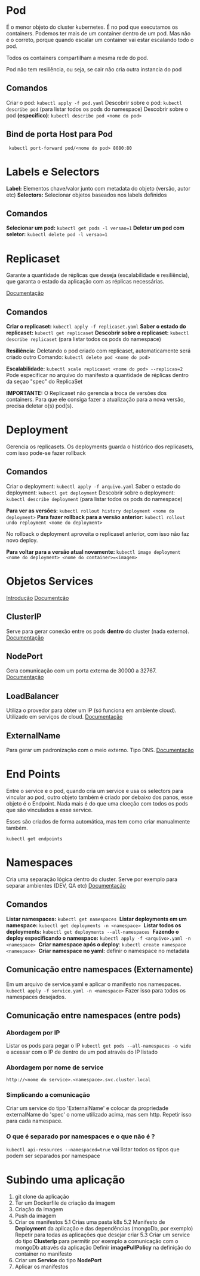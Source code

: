 # Pod
É o menor objeto do cluster kubernetes. É no pod que executamos os containers. Podemos ter mais de um container dentro de um pod.
Mas não é o correto, porque quando escalar um container vai estar escalando todo o pod.

Todos os containers compartilham a mesma rede do pod.

Pod não tem resiliência, ou seja, se cair não cria outra instancia do pod

## Comandos
Criar o pod: ```kubectl apply -f pod.yaml```
Descobrir sobre o pod: ```kubectl describe pod``` (para listar todos os pods do namespace)
Descobrir sobre o pod **(específico)**: ``` kubectl describe pod <nome do pod> ```

## Bind de porta Host para Pod
``` kubectl port-forward pod/<nome do pod> 8080:80``` 

# Labels e Selectors
**Label:** Elementos chave/valor junto com metadata do objeto (versão, autor etc)
**Selectors:** Selecionar objetos baseados nos labels definidos

## Comandos
**Selecionar um pod:** ```kubectl get pods -l versao=1```
**Deletar um pod com seletor:** ```kubectl delete pod -l versao=1```

# Replicaset
Garante a quantidade de réplicas que deseja (escalabilidade e resiliência), que garanta o estado da aplicação com as réplicas necessárias.

[Documentação](https://kubernetes.io/docs/concepts/workloads/controllers/replicaset/)
## Comandos
**Criar o replicaset:** ```kubectl apply -f replicaset.yaml```
**Saber o estado do replicaset:** ```kubectl get replicaset```
**Descobrir sobre o replicaset:** ```kubectl describe replicaset``` (para listar todos os pods do namespace)

**Resiliência:** Deletando o pod criado com replicaset, automaticamente será criado outro
Comando: ```kubectl delete pod <nome do pod>```

**Escalabilidade:** ```kubectl scale replicaset <nome do pod> --replicas=2```
Pode especificar no arquivo do manifesto a quantidade de réplicas dentro da seçao "spec" do ReplicaSet

**IMPORTANTE:** O Replicaset não gerencia a troca de versões dos containers. Para que ele consiga fazer a atualização para a nova versão, precisa deletar o(s) pod(s).

# Deployment
Gerencia os replicasets. Os deployments guarda o histórico dos replicasets, com isso pode-se fazer rollback

## Comandos
Criar o deployment: ```kubectl apply -f arquivo.yaml```
Saber o estado do deployment: ```kubectl get deployment```
Descobrir sobre o deployment: ```kubectl describe deployment``` (para listar todos os pods do namespace)

**Para ver as versões:** ```kubectl rollout history deployment <nome do deployment>```
**Para fazer rollback para a versão anterior:** ```kubectl rollout undo reployment <nome do deployment>```

No rollback o deployment aproveita o replicaset anterior, com isso não faz novo deploy.

**Para voltar para a versão atual novamente:** ```kubectl image deployment <nome do deployment> <nome do container>=<imagem>```

# Objetos Services
[Introdução](https://kubernetes.io/pt-br/docs/tutorials/kubernetes-basics/expose/expose-intro/)
[Documentção](https://kubernetes.io/docs/concepts/services-networking/service/)

## ClusterIP
Serve para gerar conexão entre os pods **dentro** do cluster (nada externo).
[Documentação](https://kubernetes.io/docs/concepts/services-networking/service/#publishing-services-service-types)


## NodePort
Gera comunicação com um porta externa de 30000 a 32767.
[Documentação](https://kubernetes.io/docs/concepts/services-networking/service/#type-nodeport)

## LoadBalancer
Utiliza o provedor para obter um IP (só funciona em ambiente cloud). Utilizado em serviços de cloud.
[Documentação](https://kubernetes.io/docs/concepts/services-networking/service/#loadbalancer)

## ExternalName
Para gerar um padronização com o meio externo. Tipo DNS.
[Documentação](https://kubernetes.io/docs/concepts/services-networking/service/#externalname)

# End Points
Entre o service e o pod, quando cria um service e usa os selectors para vincular ao pod, outro objeto também é
criado por debaixo dos panos, esse objeto é o Endpoint. Nada mais é do que uma cloeção com todos os pods que são vinculados a esse service.

Esses são criados de forma automática, mas tem como criar manualmente também.

```kubectl get endpoints```

# Namespaces
Cria uma separação lógica dentro do cluster. Serve por exemplo para separar ambientes (DEV, QA etc)
[Documentação](https://kubernetes.io/docs/concepts/overview/working-with-objects/namespaces/)

## Comandos
**Listar namespaces:** ```kubectl get namespaces```&nbsp;
**Listar deployments em um namespace:** ```kubectl get deployments -n <namespace>```&nbsp;
**Listar todos os deployments:** ```kubectl get deployments --all-namespaces```&nbsp;
**Fazendo o deploy especificando o namespace:** ```kubectl apply -f <arquivo>.yaml -n <namespace>```&nbsp;
**Criar namespace após o deploy**: ```kubectl create namespace <namespace>```&nbsp;
**Criar namespace no yaml:** definir o namespace no metadata

## Comunicação entre namespaces (Externamente)
Em um arquivo de service.yaml e aplicar o manifesto nos namespaces.
```kubectl apply -f service.yaml -n <namespace>```
Fazer isso para todos os namespaces desejados.

## Comunicação entre namespaces (entre pods)
### Abordagem por IP 
Listar os pods para pegar o IP
```kubectl get pods --all-namespaces -o wide``` e acessar com o IP de dentro de um pod através do IP listado

### Abordagem por nome de service
```http://<nome do service>.<namespace>.svc.cluster.local```

### Simplicando a comunicação
Criar um service do tipo 'ExternalName' e colocar da propriedade externalName do 'spec' o nome utilizado acima, mas sem http. Repetir isso para cada namespace.

### O que é separado por namespaces e o que não é ?
```kubectl api-resources --namespaced=true``` vai listar todos os tipos que podem ser separados por namespace

# Subindo uma aplicação
1. git clone da aplicação
2. Ter um Dockerfile de criação da imagem
3. Criação da imagem
4. Push da imagem
5. Criar os manifestos
    5.1 Crias uma pasta k8s
    5.2 Manifesto de **Deployment** da aplicação e das dependências (mongoDb, por exemplo)
    Repetir para todas as aplicações que desejar criar
    5.3 Criar um service do tipo **ClusterIp** para permitir por exemplo a comunicação com o mongoDb através da aplicação
    Definir **imagePullPolicy** na definição do container no manifesto
6. Criar um **Service** do tipo **NodePort**
7. Aplicar os manifestos



